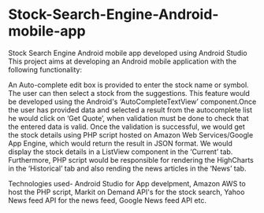 # Stock-Search-Engine-Android-mobile-app
Stock Search Engine Android mobile app developed using Android Studio
This project aims at developing an Android mobile application with the following functionality:

An Auto-complete edit box is provided to enter the stock name or symbol. The user can then select a stock from the suggestions. This feature would be developed using the Android's ‘AutoCompleteTextView’ component.Once the	user has provided data	and selected a	result from the autocomplete list he would	click on	‘Get Quote’, when validation must be done to check that the  entered data is valid. Once	the validation is successful, we would get the stock details using	PHP script hosted on Amazon Web Services/Google App Engine, which would return	the result in JSON format.	We would display the stock details in a ListView	component in the ‘Current’ tab. Furthermore, PHP script would	be responsible for rendering the HighCharts in the ‘Historical’ tab and also rending the news articles in the ‘News’	tab.	

Technologies used-
Android Studio for App develpment, Amazon AWS to host the PHP script, Markit on Demand API's for the stock search, Yahoo News feed API for the news feed, Google News feed API etc.
